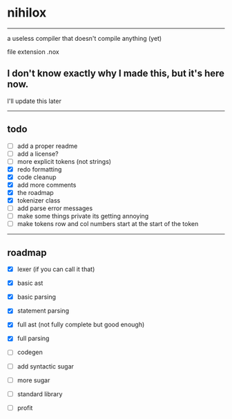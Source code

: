 # nihilox

---

a useless compiler that doesn't compile anything (yet)

file extension .nox

I don't know exactly why I made this, but it's here now.
-------------------

I'll update this later

---

todo
-------------------
- [ ] add a proper readme
- [ ] add a license?
- [ ] more explicit tokens (not strings)
- [x] redo formatting
- [x] code cleanup
- [x] add more comments
- [x] the roadmap
- [x] tokenizer class
- [ ] add parse error messages
- [ ] make some things private its getting annoying
- [ ] make tokens row and col numbers start at the start of the token 

---

roadmap
-------------------
- [x] lexer (if you can call it that)
- [x] basic ast
- [x] basic parsing
- [x] statement parsing
- [x] full ast (not fully complete but good enough)
- [x] full parsing
- [ ] codegen
- [ ] add syntactic sugar
- [ ] more sugar
- [ ] standard library
- [ ] profit

